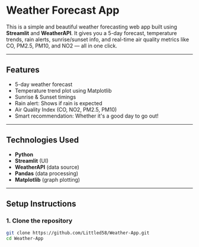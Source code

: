 # Weather Forecast App

This is a simple and beautiful weather forecasting web app built using **Streamlit** and **WeatherAPI**. It gives you a 5-day forecast, temperature trends, rain alerts, sunrise/sunset info, and real-time air quality metrics like CO, PM2.5, PM10, and NO2 — all in one click.

---

## Features

- 5-day weather forecast
- Temperature trend plot using Matplotlib
- Sunrise & Sunset timings
- Rain alert: Shows if rain is expected
- Air Quality Index (CO, NO2, PM2.5, PM10)
- Smart recommendation: Whether it's a good day to go out!

---

## Technologies Used

- **Python**
- **Streamlit** (UI)
- **WeatherAPI** (data source)
- **Pandas** (data processing)
- **Matplotlib** (graph plotting)

---

## Setup Instructions

### 1. Clone the repository
```bash
git clone https://github.com/Littled58/Weather-App.git
cd Weather-App
